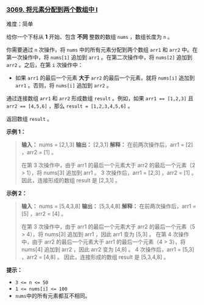 ### [3069\. 将元素分配到两个数组中 I](https://leetcode.cn/problems/distribute-elements-into-two-arrays-i/)

难度：简单

给你一个下标从 **1** 开始、包含 **不同** 整数的数组 `nums` ，数组长度为 `n` 。

你需要通过 `n` 次操作，将 `nums` 中的所有元素分配到两个数组 `arr1` 和 `arr2` 中。在第一次操作中，将 `nums[1]` 追加到 `arr1` 。在第二次操作中，将 `nums[2]` 追加到 `arr2` 。之后，在第 `i` 次操作中：

- 如果 `arr1` 的最后一个元素 **大于** `arr2` 的最后一个元素，就将 `nums[i]` 追加到 `arr1` 。否则，将 `nums[i]` 追加到 `arr2` 。

通过连接数组 `arr1` 和 `arr2` 形成数组 `result` 。例如，如果 `arr1 == [1,2,3]` 且 `arr2 == [4,5,6]` ，那么 `result = [1,2,3,4,5,6]` 。

返回数组 `result` 。

**示例 1：**

> **输入：** nums = [2,1,3]
> **输出：** [2,3,1]
> **解释：** 在前两次操作后，arr1 = [2] ，arr2 = [1] 。
> 
> 在第 3 次操作中，由于 arr1 的最后一个元素大于 arr2 的最后一个元素（2 &gt; 1），将 nums[3] 追加到 arr1 。
> 3 次操作后，arr1 = [2,3] ，arr2 = [1] 。
> 因此，连接形成的数组 result 是 [2,3,1] 。

**示例 2：**

> **输入：** nums = [5,4,3,8]
> **输出：** [5,3,4,8]
> **解释：** 在前两次操作后，arr1 = [5] ，arr2 = [4] 。
>  
> 在第 3 次操作中，由于 arr1 的最后一个元素大于 arr2 的最后一个元素（5 &gt; 4），将 nums[3] 追加到 arr1 ，因此 arr1 变为 [5,3] 。
> 在第 4 次操作中，由于 arr2 的最后一个元素大于 arr1 的最后一个元素（4 &gt; 3），将 nums[4] 追加到 arr2 ，因此 arr2 变为 [4,8] 。
> 4 次操作后，arr1 = [5,3] ，arr2 = [4,8] 。
> 因此，连接形成的数组 result 是 [5,3,4,8] 。

**提示：**

- `3 <= n <= 50`
- `1 <= nums[i] <= 100`
- `nums`中的所有元素都互不相同。
